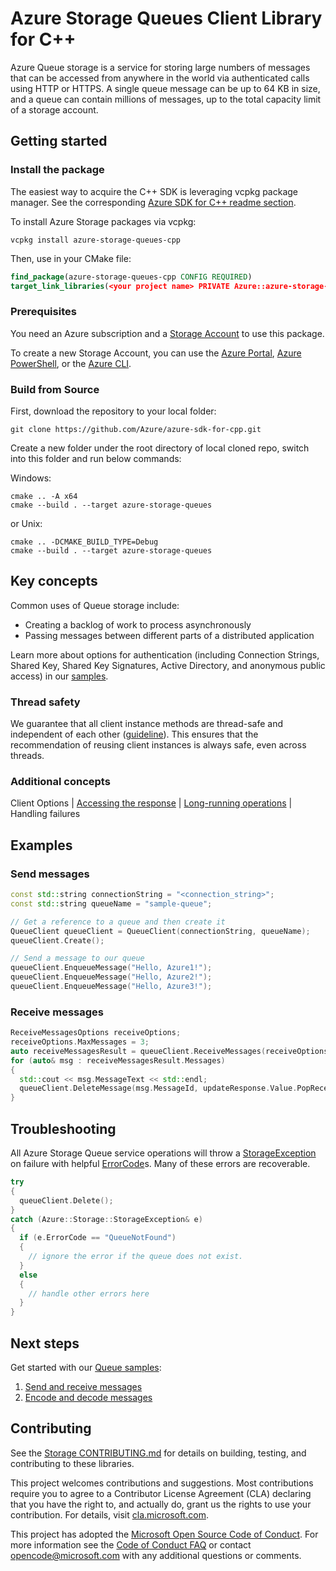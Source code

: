 # Azure Storage Queues Client Library for C++

Azure Queue storage is a service for storing large numbers of messages that can be accessed from anywhere in the world via authenticated calls using HTTP or HTTPS. A single queue message can be up to 64 KB in size, and a queue can contain millions of messages, up to the total capacity limit of a storage account.

## Getting started

### Install the package

The easiest way to acquire the C++ SDK is leveraging vcpkg package manager. See the corresponding [Azure SDK for C++ readme section][azsdk_vcpkg_install].

To install Azure Storage packages via vcpkg:

```batch
vcpkg install azure-storage-queues-cpp
```

Then, use in your CMake file:

```CMake
find_package(azure-storage-queues-cpp CONFIG REQUIRED)
target_link_libraries(<your project name> PRIVATE Azure::azure-storage-queues)
```

### Prerequisites

You need an Azure subscription and a [Storage Account][storage_account_overview] to use this package.

To create a new Storage Account, you can use the [Azure Portal][create_account_with_azure_portal], [Azure PowerShell][create_account_with_powershell], or the [Azure CLI][create_account_with_azure_cli].

### Build from Source

First, download the repository to your local folder:

```batch
git clone https://github.com/Azure/azure-sdk-for-cpp.git
```

Create a new folder under the root directory of local cloned repo, switch into this folder and run below commands:

Windows:

```batch
cmake .. -A x64
cmake --build . --target azure-storage-queues
```

or Unix:

```batch
cmake .. -DCMAKE_BUILD_TYPE=Debug
cmake --build . --target azure-storage-queues
```

## Key concepts

Common uses of Queue storage include:

- Creating a backlog of work to process asynchronously
- Passing messages between different parts of a distributed application

Learn more about options for authentication (including Connection Strings, Shared Key, Shared Key Signatures, Active Directory, and anonymous public access) in our [samples](https://github.com/Azure/azure-sdk-for-cpp/tree/main/sdk/storage/azure-storage-queues/samples).

### Thread safety

We guarantee that all client instance methods are thread-safe and independent of each other ([guideline](https://azure.github.io/azure-sdk/cpp_introduction.html#thread-safety)). This ensures that the recommendation of reusing client instances is always safe, even across threads.

### Additional concepts

Client Options | [Accessing the response](https://github.com/Azure/azure-sdk-for-cpp#response-t-model-types) | [Long-running operations](https://github.com/Azure/azure-sdk-for-cpp#long-running-operations) | Handling failures

## Examples

### Send messages

```C++
const std::string connectionString = "<connection_string>";
const std::string queueName = "sample-queue";

// Get a reference to a queue and then create it
QueueClient queueClient = QueueClient(connectionString, queueName);
queueClient.Create();

// Send a message to our queue
queueClient.EnqueueMessage("Hello, Azure1!");
queueClient.EnqueueMessage("Hello, Azure2!");
queueClient.EnqueueMessage("Hello, Azure3!");
```
### Receive messages
```C++
ReceiveMessagesOptions receiveOptions;
receiveOptions.MaxMessages = 3;
auto receiveMessagesResult = queueClient.ReceiveMessages(receiveOptions).Value;
for (auto& msg : receiveMessagesResult.Messages)
{
  std::cout << msg.MessageText << std::endl;
  queueClient.DeleteMessage(msg.MessageId, updateResponse.Value.PopReceipt);
}
```

## Troubleshooting

All Azure Storage Queue  service operations will throw a [StorageException](https://github.com/Azure/azure-sdk-for-cpp/blob/main/sdk/storage/azure-storage-common/inc/azure/storage/common/storage_exception.hpp)
on failure with helpful [ErrorCode](https://learn.microsoft.com/rest/api/storageservices/queue-service-error-codes)s.
Many of these errors are recoverable.

```C++
try
{
  queueClient.Delete();
}
catch (Azure::Storage::StorageException& e)
{
  if (e.ErrorCode == "QueueNotFound")
  {
    // ignore the error if the queue does not exist.
  }
  else
  {
    // handle other errors here
  }
}
```

## Next steps

Get started with our [Queue samples](https://github.com/Azure/azure-sdk-for-cpp/tree/main/sdk/storage/azure-storage-queues/samples):

1. [Send and receive messages](https://github.com/Azure/azure-sdk-for-cpp/blob/main/sdk/storage/azure-storage-queues/samples/queue_getting_started.cpp)
2. [Encode and decode messages](https://github.com/Azure/azure-sdk-for-cpp/blob/main/sdk/storage/azure-storage-queues/samples/queue_encode_message.cpp)

## Contributing

See the [Storage CONTRIBUTING.md][storage_contrib] for details on building,
testing, and contributing to these libraries.

This project welcomes contributions and suggestions.  Most contributions require
you to agree to a Contributor License Agreement (CLA) declaring that you have
the right to, and actually do, grant us the rights to use your contribution. For
details, visit [cla.microsoft.com][cla].

This project has adopted the [Microsoft Open Source Code of Conduct][coc].
For more information see the [Code of Conduct FAQ][coc_faq]
or contact [opencode@microsoft.com][coc_contact] with any
additional questions or comments.

<!-- LINKS -->
[azsdk_vcpkg_install]: https://github.com/Azure/azure-sdk-for-cpp#download--install-the-sdk
[storage_account_overview]: https://learn.microsoft.com/azure/storage/common/storage-account-overview
[create_account_with_azure_portal]: https://learn.microsoft.com/azure/storage/common/storage-account-create?tabs=azure-portal
[create_account_with_powershell]: https://learn.microsoft.com/azure/storage/common/storage-account-create?tabs=azure-powershell
[create_account_with_azure_cli]: https://learn.microsoft.com/azure/storage/common/storage-account-create?tabs=azure-cli
[storage_contrib]: https://github.com/Azure/azure-sdk-for-cpp/blob/main/CONTRIBUTING.md
[cla]: https://cla.microsoft.com
[coc]: https://opensource.microsoft.com/codeofconduct/
[coc_faq]: https://opensource.microsoft.com/codeofconduct/faq/
[coc_contact]: mailto:opencode@microsoft.com
